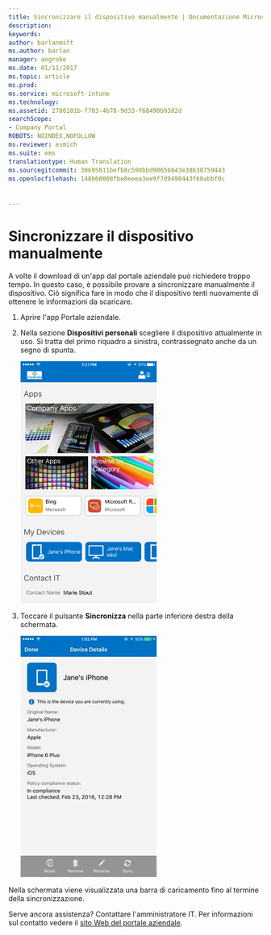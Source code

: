 ```yaml
---
title: Sincronizzare il dispositivo manualmente | Documentazione Microsoft
description: 
keywords: 
author: barlanmsft
ms.author: barlan
manager: angrobe
ms.date: 01/11/2017
ms.topic: article
ms.prod: 
ms.service: microsoft-intune
ms.technology: 
ms.assetid: 2780101b-f703-4b78-9d33-f68490b9382d
searchScope:
- Company Portal
ROBOTS: NOINDEX,NOFOLLOW
ms.reviewer: esmich
ms.suite: ems
translationtype: Human Translation
ms.sourcegitcommit: 30695011befb8c590bbd90656843e38638759443
ms.openlocfilehash: 148660008fbe0eeea3ee9f7d9490443f60abbf0c


---
```



# <a name="sync-your-ios-device-manually"></a>Sincronizzare il dispositivo manualmente

A volte il download di un'app dal portale aziendale può richiedere troppo tempo. In questo caso, è possibile provare a sincronizzare manualmente il dispositivo. Ciò significa fare in modo che il dispositivo tenti nuovamente di ottenere le informazioni da scaricare.

1. Aprire l'app Portale aziendale.

2. Nella sezione **Dispositivi personali** scegliere il dispositivo attualmente in uso. Si tratta del primo riquadro a sinistra, contrassegnato anche da un segno di spunta.

    ![Schermo del dispositivo con la sezione Dispositivi personali](./media/ios-sync-1-comp-portal-apps.png)

3. Toccare il pulsante **Sincronizza** nella parte inferiore destra della schermata.

    ![Dettagli del dispositivo con il pulsante Sincronizza](./media/ios-sync-2-sync-button.png)

Nella schermata viene visualizzata una barra di caricamento fino al termine della sincronizzazione.

Serve ancora assistenza? Contattare l'amministratore IT. Per informazioni sul contatto vedere il [sito Web del portale aziendale](http://portal.manage.microsoft.com).



<!--HONumber=Jan17_HO2-->


